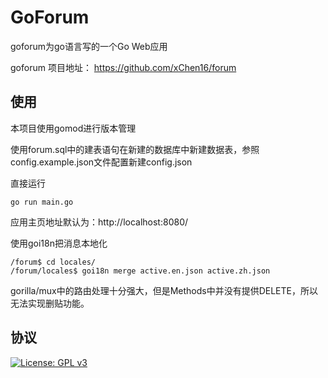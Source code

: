 # GoForum
goforum为go语言写的一个Go Web应用

goforum 项目地址： https://github.com/xChen16/forum


## 使用

​本项目使用gomod进行版本管理

使用forum.sql中的建表语句在新建的数据库中新建数据表，参照config.example.json文件配置新建config.json

直接运行
```
go run main.go
```

应用主页地址默认为：http://localhost:8080/

使用goi18n把消息本地化

```
/forum$ cd locales/
/forum/locales$ goi18n merge active.en.json active.zh.json
```

gorilla/mux中的路由处理十分强大，但是Methods中并没有提供DELETE，所以无法实现删贴功能。

## 协议

[![License: GPL v3](https://img.shields.io/badge/License-GPL%20v3-blue.svg)](https://www.gnu.org/licenses/gpl-3.0)
